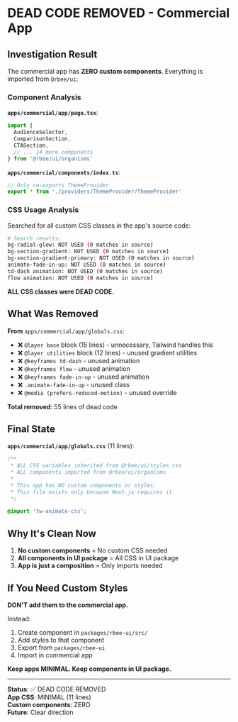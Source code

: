 # DEAD CODE REMOVED - Commercial App

## Investigation Result

The commercial app has **ZERO custom components**. Everything is imported from `@rbee/ui`:

### Component Analysis

**`apps/commercial/app/page.tsx`**:
```typescript
import {
  AudienceSelector,
  ComparisonSection,
  CTASection,
  // ... 14 more components
} from '@rbee/ui/organisms'
```

**`apps/commercial/components/index.ts`**:
```typescript
// Only re-exports ThemeProvider
export * from './providers/ThemeProvider/ThemeProvider'
```

### CSS Usage Analysis

Searched for all custom CSS classes in the app's source code:

```bash
# Search results:
bg-radial-glow: NOT USED (0 matches in source)
bg-section-gradient: NOT USED (0 matches in source)
bg-section-gradient-primary: NOT USED (0 matches in source)
animate-fade-in-up: NOT USED (0 matches in source)
td-dash animation: NOT USED (0 matches in source)
flow animation: NOT USED (0 matches in source)
```

**ALL CSS classes were DEAD CODE.**

## What Was Removed

**From** `apps/commercial/app/globals.css`:
- ❌ `@layer base` block (15 lines) - unnecessary, Tailwind handles this
- ❌ `@layer utilities` block (12 lines) - unused gradient utilities
- ❌ `@keyframes td-dash` - unused animation
- ❌ `@keyframes flow` - unused animation
- ❌ `@keyframes fade-in-up` - unused animation
- ❌ `.animate-fade-in-up` - unused class
- ❌ `@media (prefers-reduced-motion)` - unused override

**Total removed**: 55 lines of dead code

## Final State

**`apps/commercial/app/globals.css`** (11 lines):
```css
/**
 * ALL CSS variables inherited from @rbee/ui/styles.css
 * ALL components imported from @rbee/ui/organisms
 * 
 * This app has NO custom components or styles.
 * This file exists only because Next.js requires it.
 */

@import 'tw-animate-css';
```

## Why It's Clean Now

1. **No custom components** = No custom CSS needed
2. **All components in UI package** = All CSS in UI package
3. **App is just a composition** = Only imports needed

## If You Need Custom Styles

**DON'T add them to the commercial app.**

Instead:
1. Create component in `packages/rbee-ui/src/`
2. Add styles to that component
3. Export from `packages/rbee-ui`
4. Import in commercial app

**Keep apps MINIMAL. Keep components in UI package.**

---

**Status**: ✅ DEAD CODE REMOVED  
**App CSS**: MINIMAL (11 lines)  
**Custom components**: ZERO  
**Future**: Clear direction
